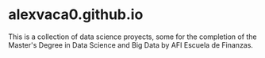 # alexvaca0.github.io
This is a collection of data science proyects, some for the completion of the Master's Degree in Data Science and Big Data by AFI Escuela de Finanzas. 
